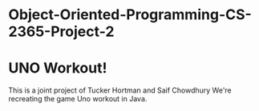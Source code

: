 # Object-Oriented-Programming-CS-2365-Project-2
# UNO Workout!
This is a joint project of Tucker Hortman and Saif Chowdhury
We're recreating the game Uno workout in Java. 

